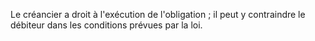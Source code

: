 Le créancier a droit à l'exécution de l'obligation ; il peut y contraindre le débiteur dans les conditions prévues par la loi.   
